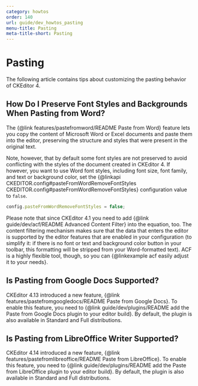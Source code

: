 ```yaml
---
category: howtos
order: 140
url: guide/dev_howtos_pasting
menu-title: Pasting
meta-title-short: Pasting
---
```

<!--
Copyright (c) 2003-2024, CKSource Holding sp. z o.o. All rights reserved.
For licensing, see LICENSE.md.
-->

# Pasting

The following article contains tips about customizing the pasting behavior of CKEditor 4.


## How Do I Preserve Font Styles and Backgrounds When Pasting from Word?

The {@link features/pastefromword/README Paste from Word} feature lets you copy the content of Microsoft Word or Excel documents and paste them into the editor, preserving the structure and styles that were present in the original text.

Note, however, that by default some font styles are not preserved to avoid conflicting with the styles of the document created in CKEditor 4. If however, you want to use Word font styles, including font size, font family, and text or background color, set the {@linkapi CKEDITOR.config#pasteFromWordRemoveFontStyles CKEDITOR.config#pasteFromWordRemoveFontStyles} configuration value to `false`.

```js
config.pasteFromWordRemoveFontStyles = false;
```

Please note that since CKEditor 4.1 you need to add {@link guide/dev/acf/README Advanced Content Filter} into the equation, too. The content filtering mechanism makes sure that the data that enters the editor is supported by the editor features that are enabled in your configuration (to simplify it: if there is no font or text and background color button in your toolbar, this formatting will be stripped from your Word-formatted text). ACF is a highly flexible tool, though, so you can {@linkexample acf easily adjust it to your needs}.

## Is Pasting from Google Docs Supported?

CKEditor 4.13 introduced a new feature, {@link features/pastefromgoogledocs/README Paste from Google Docs}. To enable this feature, you need to {@link guide/dev/plugins/README add the Paste from Google Docs plugin to your editor build}. By default, the plugin is also available in Standard and Full distributions.

## Is Pasting from LibreOffice Writer Supported?

CKEditor 4.14 introduced a new feature, {@link features/pastefromlibreoffice/README Paste from LibreOffice}. To enable this feature, you need to {@link guide/dev/plugins/README add the Paste from LibreOffice plugin to your editor build}. By default, the plugin is also available in Standard and Full distributions.
